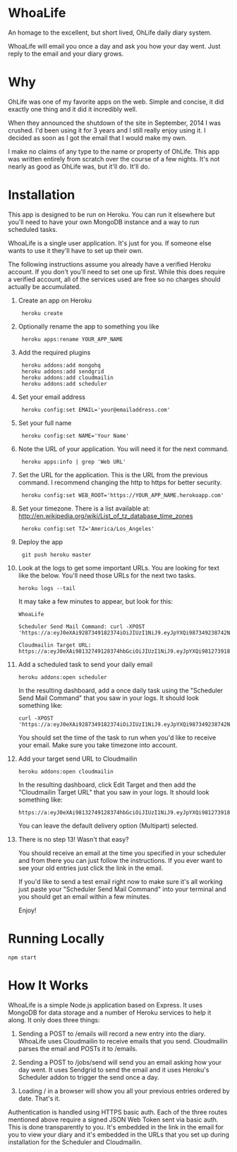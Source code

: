 # WhoaLife

An homage to the excellent, but short lived, OhLife daily diary system.

WhoaLife will email you once a day and ask you how your day went. Just reply
to the email and your diary grows.

# Why

OhLife was one of my favorite apps on the web. Simple and concise, it did
exactly one thing and it did it incredibly well.

When they announced the shutdown of the site in September, 2014 I was crushed.
I'd been using it for 3 years and I still really enjoy using it. I decided as
soon as I got the email that I would make my own.

I make no claims of any type to the name or property of OhLife. This app was
written entirely from scratch over the course of a few nights. It's not nearly
as good as OhLife was, but it'll do. It'll do.

# Installation

This app is designed to be run on Heroku. You can run it elsewhere but you'll
need to have your own MongoDB instance and a way to run scheduled tasks.

WhoaLife is a single user application. It's just for you. If someone else wants
to use it they'll have to set up their own.

The following instructions assume you already have a verified Heroku account. If
you don't you'll need to set one up first. While this does require a verified
account, all of the services used are free so no charges should actually be
accumulated.

1. Create an app on Heroku

        heroku create
    
2. Optionally rename the app to something you like

        heroku apps:rename YOUR_APP_NAME
    
3. Add the required plugins

        heroku addons:add mongohq
        heroku addons:add sendgrid
        heroku addons:add cloudmailin
        heroku addons:add scheduler
    
4. Set your email address

        heroku config:set EMAIL='your@emailaddress.com'
    
5. Set your full name
    
        heroku config:set NAME='Your Name'
    
6. Note the URL of your application. You will need it for the next command.

        heroku apps:info | grep 'Web URL'    
    
7. Set the URL for the application. This is the URL from the previous command. I
recommend changing the http to https for better security.

        heroku config:set WEB_ROOT='https://YOUR_APP_NAME.herokoapp.com'
    
8. Set your timezone. There is a list available at:
http://en.wikipedia.org/wiki/List_of_tz_database_time_zones
     
        heroku config:set TZ='America/Los_Angeles'
    
9. Deploy the app

        git push heroku master
    
10. Look at the logs to get some important URLs. You are looking for text like
the below. You'll need those URLs for the next two tasks.

        heroku logs --tail
        
    It may take a few minutes to appear, but look for this:        

        WhoaLife
    
        Scheduler Send Mail Command: curl -XPOST 'https://a:eyJ0eXAi9287349182374iOiJIUzI1NiJ9.eyJpYXQi987349238742NDZ9.8fzBdgMY9o798172918723E68F8fZNMSE5GLRiLg7fzI@whoalife.herokuapp.com/jobs/send'
    
        Cloudmailin Target URL: https://a:eyJ0eXAi98132749128374hbGciOiJIUzI1NiJ9.eyJpYXQi981273918723NDZ9.8fzBdgMY9o7OOe9So1981273918723E5GLRiLg7fzI@whoalife.herokuapp.com/emails
    
11. Add a scheduled task to send your daily email

        heroku addons:open scheduler
    
    In the resulting dashboard, add a once daily task using the "Scheduler Send
    Mail Command" that you saw in your logs. It should look something like:

        curl -XPOST 'https://a:eyJ0eXAi9287349182374iOiJIUzI1NiJ9.eyJpYXQi987349238742NDZ9.8fzBdgMY9o798172918723E68F8fZNMSE5GLRiLg7fzI@whoalife.herokuapp.com/jobs/send'
    
    You should set the time of the task to run when you'd like to receive your
    email. Make sure you take timezone into account.

12. Add your target send URL to Cloudmailin

        heroku addons:open cloudmailin
        
    In the resulting dashboard, click Edit Target and then add the "Cloudmailin
    Target URL" that you saw in your logs. It should look something like:
    
        https://a:eyJ0eXAi98132749128374hbGciOiJIUzI1NiJ9.eyJpYXQi981273918723NDZ9.8fzBdgMY9o7OOe9So1981273918723E5GLRiLg7fzI@whoalife.herokuapp.com/emails

    You can leave the default delivery option (Multipart) selected.
    
13. There is no step 13! Wasn't that easy?
    
    You should receive an email at the time you specified in your scheduler and
    from there you can just follow the instructions. If you ever want to see
    your old entries just click the link in the email.
    
    If you'd like to send a test email right now to make sure it's all working
    just paste your "Scheduler Send Mail Command" into your terminal and you
    should get an email within a few minutes.
    
    Enjoy!

# Running Locally

    npm start

# How It Works

WhoaLife is a simple Node.js application based on Express. It uses MongoDB for
data storage and a number of Heroku services to help it along. It only does
three things:

1. Sending a POST to /emails will record a new entry into the diary. WhoaLife
uses Cloudmailin to receive emails that you send. Cloudmailin parses the email
and POSTs it to /emails.

2. Sending a POST to /jobs/send will send you an email asking how your day
went. It uses Sendgrid to send the email and it uses Heroku's Scheduler addon
to trigger the send once a day.

3. Loading / in a browser will show you all your previous entries ordered by
date. That's it.

Authentication is handled using HTTPS basic auth. Each of the three routes
mentioned above require a signed JSON Web Token sent via basic auth. This is
done transparently to you. It's embedded in the link in the email for you to
view your diary and it's embedded in the URLs that you set up during
installation for the Scheduler and Cloudmailin.


